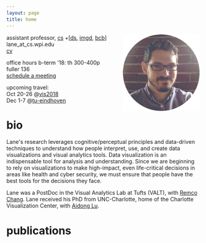 ```yaml
---
layout: page
title: home
---
```


<style>
.headshot
{
  float: right;
  height: 200px;
  margin-left: 32px;
  margin-bottom: 16px;
}

.me
{
    font-weight: bolder;
}

.title
{
    font-weight: bolder;
}

.award
{
    font-weight: bolder;
    color: #E86C4B;
}

.venue
{
    color: gray;
}

.authors
{
    color: #185A7C;
}



.preview {
  float: left;
  margin-right: 16px;
  margin-top: 2px;
}

.preview img {
  width: 128px;
  height: 64px;
  border-radius: 8px;
}

.pub {
  margin-top: 32px;
  padding-bottom: 8px;
}

.info {
  display: table-cell;
  line-height: 1.2em;
  width: 700px;
}

td:nth-child(2) {
  padding-left: 1em;
}


</style>

<img class="headshot" src='img/lane-round.png'>

assistant professor, [cs](https://www.wpi.edu/academics/departments/computer-science) +[[ds](https://www.wpi.edu/academics/departments/data-science),  [imgd](https://www.wpi.edu/academics/departments/interactive-media-game-development), [bcb](https://www.wpi.edu/academics/departments/bioinformatics-computational-biology)]<br>
lane_at_cs.wpi.edu<br>
[cv](docs/cv.pdf)

office hours b-term '18: th 300-400p fuller 136<br>
[schedule a meeting](https://calendly.com/lanetharrison/office-hours)

upcoming travel:<br>
Oct 20-26 @[vis2018](http://ieeevis.org/)<br>
Dec 1-7 @[tu-eindhoven](https://www.tue.nl/en/)<br> 

# bio
Lane's research leverages cognitive/perceptual principles and data-driven techniques to understand how people interpret, use, and create data visualizations and visual analytics tools. 
Data visualization is an indispensable tool for analysis and understanding. 
Since we are beginning to rely on visualizations to make high-impact, even life-critical decisions in areas like health and cyber security, we must ensure that people have the best tools for the decisions they face.

Lane was a PostDoc in the Visual Analytics Lab at Tufts (VALT), with [Remco Chang](http://www.cs.tufts.edu/~remco/).
Lane received his PhD from UNC-Charlotte, home of the Charlotte Visualization Center, with [Aidong Lu](https://webpages.uncc.edu/alu1/). 

# publications

<div id="pubs">
</div>

<script type="text/javascript">

d3.json('_data/pubs.json', function(d){
    renderPubs(d.publications, '#pubs');
});

function renderPubs(d, target){
  var div = d3.select(target);

  // div's for pubs
  var pubs = div.selectAll('publication')
      .data(d)
      .enter().append('div')
      .classed('pub', true);

  var prev = pubs.append('div')
    .classed('preview', true);

  prev.append('a')
    .append('img')
    .attr('src', function(d) { 
      if(d.preview) return d.preview;
      else return 'img/icon-wide.png'; 
    });

  var info = pubs.append('div')
    .classed('info', true);


  // title
  var titles = info.append('div')
      .classed('title', true)
      .text(function(d) { return d.title; })

  // authors
  info.append('div')
      .classed('authors', true)
      .html(function(d) { 
        return d.author.replace('Lane Harrison', '<span class="me">Lane Harrison</span>'); 
      });

  // venue, year
  info.append('div')
      .classed('venue', true)
      .text(function(d) { return d.journal +', '+ d.year; });

  // award
  info.filter(function(d) { return d.award || ''; })
      .append('div')
      .classed('award', true)
      .text(function(d) { return d.award; });

  // links for bib and pdf
  info.filter(function(d) { return d.pdf || ''; })
      .append('a')
      .attr('href', function(d) { return d.pdf; })
      .text(function(d) { return "pdf"; });
}
</script>


